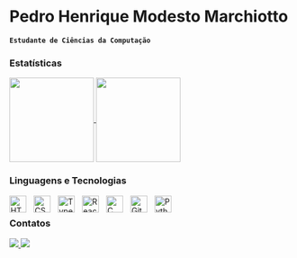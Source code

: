# Pedro Henrique Modesto Marchiotto

**`Estudante de Ciências da Computação`**

### Estatísticas

<a href="https://github.com/0pmm/github-readme-stats">
  <img height=150 align="center" src="https://github-readme-stats.vercel.app/api?username=0pmm&theme=dark&include_all_commits=true" />
</a>
<a href="https://github.com/0pmm/convoychat">
  <img height=150 align="center" src="https://github-readme-stats.vercel.app/api/top-langs?username=0pmm&theme=dark&layout=compact&langs_count=8&card_width=320&custom_title=Tecnologias" />
</a>

### Linguagens e Tecnologias

<img 
    align="left" 
    alt="HTML"
    title="HTML" 
    width="30px" 
    style="padding-right: 10px;" 
    src="https://cdn.jsdelivr.net/gh/devicons/devicon@latest/icons/html5/html5-original.svg" 
/>
<img 
    align="left" 
    alt="CSS" 
    title="CSS"
    width="30px" 
    style="padding-right: 10px;" 
    src="https://cdn.jsdelivr.net/gh/devicons/devicon@latest/icons/css3/css3-original.svg" 
/>
<img 
    align="left" 
    alt="TypeScript"
    title="TypeScript" 
    width="30px" 
    style="padding-right: 10px;" 
    src="https://cdn.jsdelivr.net/gh/devicons/devicon@latest/icons/typescript/typescript-original.svg" 
/>
<img 
    align="left" 
    alt="React"
    title="React" 
    width="30px" 
    style="padding-right: 10px;" 
    src="https://cdn.jsdelivr.net/gh/devicons/devicon@latest/icons/react/react-original.svg" 
/>
<img 
    align="left" 
    alt="C" 
    title="C"
    width="30px" 
    style="padding-right: 10px;" 
    src="https://cdn.jsdelivr.net/gh/devicons/devicon@latest/icons/c/c-original.svg" 
/>
<img 
    align="left" 
    alt="Git" 
    title="Git"
    width="30px" 
    style="padding-right: 10px;" 
    src="https://cdn.jsdelivr.net/gh/devicons/devicon@latest/icons/git/git-original.svg" 
/>
<img 
    align="left" 
    alt="Python" 
    title="Python"
    width="30px" 
    style="padding-right: 10px;" 
    src="https://cdn.jsdelivr.net/gh/devicons/devicon@latest/icons/python/python-original.svg" 
/>
<br/>

### Contatos

<div>
    <a href="mailto:pmodestomarchiotto@gmail.com"><img src="https://img.shields.io/badge/Gmail-D14836?style=for-the-badge&logo=gmail&logoColor=white" target="_blanck">
    <a href="https://www.linkedin.com/in/pedromodestomarchiotto"><img src="https://img.shields.io/badge/LinkedIn-0077B5?style=for-the-badge&logo=linkedin&logoColor=white" target="_blanck">
  </div>
<br/>
<br/>

